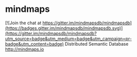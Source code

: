 # mindmaps

[![Join the chat at https://gitter.im/mindmapsdb/mindmapsdb](https://badges.gitter.im/mindmapsdb/mindmapsdb.svg)](https://gitter.im/mindmapsdb/mindmapsdb?utm_source=badge&utm_medium=badge&utm_campaign=pr-badge&utm_content=badge)
Distributed Semantic Database http://mindmaps.io
